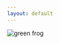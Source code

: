 ```yaml
---
layout: default
---
```



![green frog](https://en.wikipedia.org/wiki/Stock_photography#/media/File:Frog_on_palm_frond.jpg)



